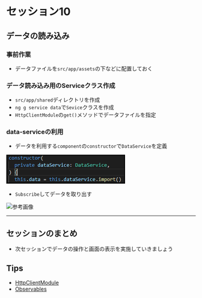 # セッション10
## データの読み込み
### 事前作業
- データファイルを`src/app/assets`の下などに配置しておく

### データ読み込み用のServiceクラス作成
- `src/app/shared`ディレクトリを作成
- `ng g service data`で`Sevice`クラスを作成
- `HttpClientModule`の`get()`メソッドでデータファイルを指定

### data-serviceの利用
- データを利用する`component`の`constructor`で`DataService`を定義

![参考画像](./セッション10.PNG)

- `Subscribe`してデータを取り出す


![参考画像](./セッション10-2.PNG)

----

## セッションのまとめ
- 次セッションでデータの操作と画面の表示を実施していきましょう



## Tips
- [HttpClientModule](https://mrkmyki.com/%E9%80%86%E5%BC%95%E3%81%8Dangular/angular%E3%81%A7http-get%E3%82%92%E4%BD%BF%E3%81%A3%E3%81%A6%E3%83%87%E3%83%BC%E3%82%BF%E3%82%92%E5%8F%97%E4%BF%A1%E3%81%99%E3%82%8B)
- [Observables](https://angular.jp/guide/observables)